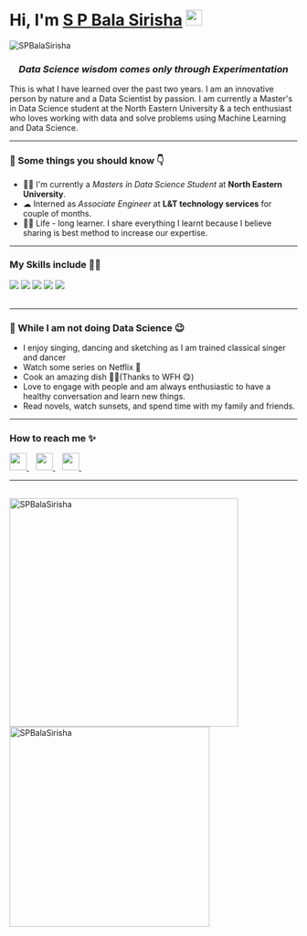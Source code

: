<h1><strong>Hi, I'm <a href="https://balasirisha.com">S P Bala Sirisha</a></strong> <img src="https://raw.githubusercontent.com/syedareehaquasar/syedareehaquasar/master/gifs/Hi.gif" width="28px"></h1>

<div align="left"> 
    <img src="https://komarev.com/ghpvc/?username=SPBalaSirisha" alt="SPBalaSirisha"> 
</div>

<h3 align="center"><em>Data Science wisdom comes only through Experimentation</em></h3>

<p>This is what I have learned over the past two years. I am an innovative person by nature and a Data Scientist  by passion. I am currently a Master's in Data Science student at the North Eastern University & a tech enthusiast who loves working with data and solve problems using Machine Learning and Data Science. </p>

<hr>
<h3>🚀 Some things you should know 👇</h3>
<ul>
<li>👨‍💻 I'm currently a <em> Masters in Data Science Student</em> at <strong>North Eastern University</strong>.</li>
<li>☁  Interned as <em>Associate Engineer</em> at <strong>L&T technology services</strong> for couple of months.</li>
<li>👨‍🎓 Life - long learner. I share everything I learnt because I believe sharing is best method to increase our expertise.</li>
</ul>
<hr>

<h3>My Skills include 👨‍💻</h3>
<div>
    <img src="https://img.shields.io/badge/python-%2314354C.svg?style=for-the-badge&logo=python&logoColor=white">
    <img src="https://img.shields.io/badge/scikit--learn-%23F7931E.svg?style=for-the-badge&logo=scikit-learn&logoColor=white">
    <img src="https://img.shields.io/badge/pandas-%23150458.svg?style=for-the-badge&logo=pandas&logoColor=white">
    <img src="https://img.shields.io/badge/numpy-%23013243.svg?style=for-the-badge&logo=numpy&logoColor=white">
    <img src="https://img.shields.io/badge/git-%23F05033.svg?style=for-the-badge&logo=git&logoColor=white">
</div>
<br>
<hr>

<h3>🦄 While I am not doing Data Science 😉</h3>
<ul>
    <li> I enjoy singing, dancing and sketching as I am trained classical singer and dancer</li>
    <li> Watch some series on Netflix 🍿</li>
    <li> Cook an amazing dish 👨‍🍳(Thanks to WFH 😋)</li>
    <li> Love to engage with people and am always enthusiastic to have a healthy conversation and learn new things.</li>
    <li> Read novels, watch sunsets, and spend time with my family and friends.</li>
</ul>
<hr>
<h3>How to reach me ✨</h3>
<div>
    <a href="https://www.linkedin.com/in/bala-sirisha/">
        <img src="https://image.flaticon.com/icons/png/512/145/145807.png" width="30px">
    </a>&nbsp;&nbsp;
    <a href="mailto: balasirishasri99@gmail.com">
        <img src="https://image.flaticon.com/icons/png/512/732/732200.png" width="30px">
    </a>&nbsp;&nbsp;
    <a href="https://github.com/SPBalaSirisha/">
        <img src="https://image.flaticon.com/icons/png/512/25/25657.png" width="30px">
    </a>&nbsp;&nbsp;
</div>
<hr>
<br>
<div >
    <img align="left" src="https://github-readme-stats.vercel.app/api?username=SPBalaSirisha&count_private=true&show_icons=true&theme=radical"  width="400px" alt="SPBalaSirisha">
    &nbsp;&nbsp;
    &nbsp;&nbsp;
    <img align="center" src="https://github-readme-stats.vercel.app/api/top-langs/?username=SPBalaSirisha&layout=compact&theme=radical"  width="350px" alt="SPBalaSirisha">
</div>
